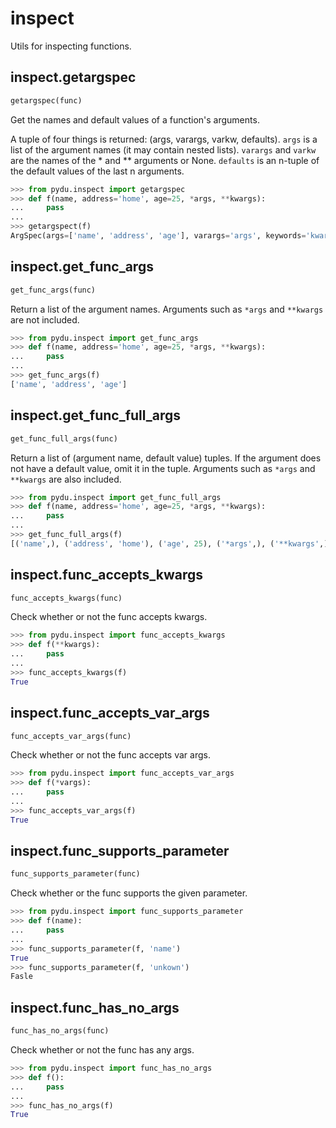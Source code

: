 # inspect

Utils for inspecting functions.

## inspect.getargspec
```python
getargspec(func)
```

Get the names and default values of a function's arguments.

A tuple of four things is returned: (args, varargs, varkw, defaults).
`args` is a list of the argument names (it may contain nested lists).
`varargs` and `varkw` are the names of the * and ** arguments or None.
`defaults` is an n-tuple of the default values of the last n arguments.

```python
>>> from pydu.inspect import getargspec
>>> def f(name, address='home', age=25, *args, **kwargs):
...     pass
...
>>> getargspect(f)
ArgSpec(args=['name', 'address', 'age'], varargs='args', keywords='kwargs', defaults=('home', 25))
```


## inspect.get_func_args
```python
get_func_args(func)
```

Return a list of the argument names. Arguments such as
`*args` and `**kwargs` are not included.

```python
>>> from pydu.inspect import get_func_args
>>> def f(name, address='home', age=25, *args, **kwargs):
...     pass
...
>>> get_func_args(f)
['name', 'address', 'age']
```


## inspect.get_func_full_args
```python
get_func_full_args(func)
```

Return a list of (argument name, default value) tuples. If the argument
does not have a default value, omit it in the tuple. Arguments such as
`*args` and `**kwargs` are also included.

```python
>>> from pydu.inspect import get_func_full_args
>>> def f(name, address='home', age=25, *args, **kwargs):
...     pass
...
>>> get_func_full_args(f)
[('name',), ('address', 'home'), ('age', 25), ('*args',), ('**kwargs',)]
```


## inspect.func_accepts_kwargs
```python
func_accepts_kwargs(func)
```

Check whether or not the func accepts kwargs.

```python
>>> from pydu.inspect import func_accepts_kwargs
>>> def f(**kwargs):
...     pass
...
>>> func_accepts_kwargs(f)
True
```


## inspect.func_accepts_var_args
```python
func_accepts_var_args(func)
```

Check whether or not the func accepts var args.

```python
>>> from pydu.inspect import func_accepts_var_args
>>> def f(*vargs):
...     pass
...
>>> func_accepts_var_args(f)
True
```


## inspect.func_supports_parameter
```python
func_supports_parameter(func)
```

Check whether or the func supports the given parameter.

```python
>>> from pydu.inspect import func_supports_parameter
>>> def f(name):
...     pass
...
>>> func_supports_parameter(f, 'name')
True
>>> func_supports_parameter(f, 'unkown')
Fasle
```


## inspect.func_has_no_args
```python
func_has_no_args(func)
```

Check whether or not the func has any args.

```python
>>> from pydu.inspect import func_has_no_args
>>> def f():
...     pass
...
>>> func_has_no_args(f)
True
```

